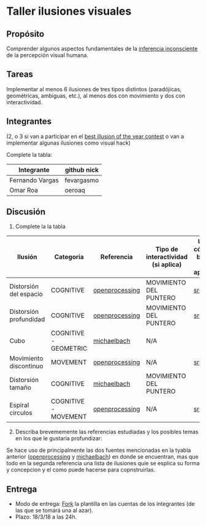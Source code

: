 # Taller ilusiones visuales

## Propósito

Comprender algunos aspectos fundamentales de la [inferencia inconsciente](https://github.com/VisualComputing/Cognitive) de la percepción visual humana.

## Tareas

Implementar al menos 6 ilusiones de tres tipos distintos (paradójicas, geométricas, ambiguas, etc.), al menos dos con movimiento y dos con interactividad.

## Integrantes
(2, o 3 si van a participar en el [best illusion of the year contest](illusionoftheyear.com) o van a implementar algunas ilusiones como visual hack)

Complete la tabla:

| Integrante | github nick |
|------------|-------------|
|Fernando Vargas|    fevargasmo   |
|Omar Roa|    oeroaq   |

## Discusión

1. Complete la la tabla

| Ilusión | Categoria | Referencia | Tipo de interactividad (si aplica) | URL código base (si aplica) |
|---------|-----------|------------|------------------------------------|-----------------------------|
|Distorsión del espacio|COGNITIVE |[openprocessing](https://www.openprocessing.org/collection/1386)|MOVIMIENTO DEL PUNTERO|[src](https://www.openprocessing.org/sketch/168636)|
|Distorsión profundidad|COGNITIVE |[openprocessing](https://www.openprocessing.org/collection/1386)|MOVIMIENTO DEL PUNTERO|[src](https://www.openprocessing.org/sketch/152235)|
|   Cubo  | COGNITIVE - GEOMETRIC|[michaelbach](http://www.michaelbach.de/ot/)|N/A|                             |
|Movimiento discontinuo|MOVEMENT|[openprocessing](https://www.openprocessing.org/collection/1386)|N/A|[src](https://www.openprocessing.org/sketch/168574)|
|Distorsión tamaño|COGNITIVE|[michaelbach](http://www.michaelbach.de/ot/)|MOVIMIENTO DEL PUNTERO|                             |
|Espiral circulos|COGNITIVE - MOVEMENT|[openprocessing](https://www.openprocessing.org/sketch/164071)|N/A|[src](https://www.openprocessing.org/sketch/164071)|

2. Describa brevememente las referencias estudiadas y los posibles temas en los que le gustaría profundizar:

Se hace uso de principalmente las dos fuentes mencionadas en la tyabla anterior ([openprocessing](https://www.openprocessing.org/collection/1386) y [michaelbach](http://www.michaelbach.de/ot/)) en donde se encuentran, mas que todo en la segunda referencia una lista de ilusiones quie se esplica su forma y concepcion y el como puede hacerse para copnstruirlas.

## Entrega

* Modo de entrega: [Fork](https://help.github.com/articles/fork-a-repo/) la plantilla en las cuentas de los integrantes (de las que se tomará una al azar).
* Plazo: 18/3/18 a las 24h.

